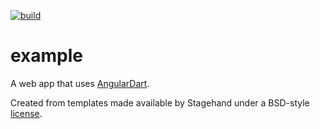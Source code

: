 [![build](https://github.com/mit-73/true_bloc/workflows/build/badge.svg)](https://github.com/mit-73/true_bloc/actions)

# example

A web app that uses [AngularDart](https://angulardart.dev/).

Created from templates made available by Stagehand under a BSD-style
[license](https://github.com/dart-lang/stagehand/blob/master/LICENSE).
